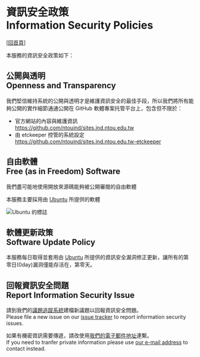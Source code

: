 # 資訊安全政策<br />Information Security Policies

[[回首頁](https://sites.ind.ntou.edu.tw)]

本服務的資訊安全政策如下：

## 公開與透明<br />Openness  and Transparency
我們堅信維持系統的公開與透明才是維護資訊安全的最佳手段，所以我們將所有能夠公開的實作細節通通公開在 GitHub 軟體專案托管平台上，包含但不限於：

* 官方網站的內容與維護資訊  
<https://github.com/ntouind/sites.ind.ntou.edu.tw>
* 由 etckeeper 控管的系統設定  
<https://github.com/ntouind/sites.ind.ntou.edu.tw-etckeeper>

## 自由軟體<br />Free (as in Freedom) Software
我們盡可能地使用開放來源碼能夠被公開審閱的自由軟體

本服務主要採用由 [Ubuntu](http://ubuntu.com) 所提供的軟體

![Ubuntu 的標誌](assets/pictures/Ubuntu%20logo%28Orange%20background%29/ubuntu-logo14.png)

## 軟體更新政策<br />Software Update Policy
本服務每日取得並套用由 [Ubuntu](http://ubuntu.com) 所提供的資訊安全漏洞修正更新，讓所有的第零日(0day)漏洞僅能存活在，第零天。

## 回報資訊安全問題<br />Report Information Security Issue
請到我們的[議題追蹤系統](https://github.com/ntouind/sites.ind.ntou.edu.tw/issues)建檔新議題以回報資訊安全問題。  
Please file a new issue on our [issue tracker](https://github.com/ntouind/sites.ind.ntou.edu.tw/issues) to report information security issues.

如果有機密資訊需要傳遞，請改使用[我們的電子郵件地址](mailto:ntouind@gmail.com)連繫。  
If you need to tranfer private information please use [our e-mail address](mailto:ntouind@gmail.com) to contact instead.
